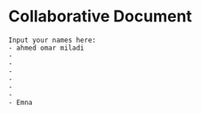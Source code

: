 # Collaborative Document
    Input your names here:
    - ahmed omar miladi
    - 
    -
    -
    -
    -
    -
    - Emna

